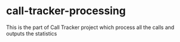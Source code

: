 # call-tracker-processing
This is the part of Call Tracker project which process all the calls and outputs the statistics
